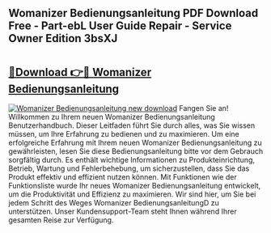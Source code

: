 ## Womanizer Bedienungsanleitung PDF Download Free - Part-ebL User Guide Repair - Service Owner Edition 3bsXJ

# <h2><a href="http://df13v4.blite.top/?on=Womanizer+Bedienungsanleitung">🔗Download 👉🔴 Womanizer Bedienungsanleitung</a></h2>

[![Womanizer Bedienungsanleitung new download](https://i.imgur.com/lujVjoI.png)](http://df13v4.blite.top/?on=Womanizer+Bedienungsanleitung)
Fangen Sie an! Willkommen zu Ihrem neuen Womanizer Bedienungsanleitung Benutzerhandbuch. Dieser Leitfaden führt Sie durch alles, was Sie wissen müssen, um Ihre Erfahrung zu bedienen und zu maximieren. Um eine erfolgreiche Erfahrung mit Ihrem neuen Womanizer Bedienungsanleitung zu gewährleisten, lesen Sie diese Bedienungsanleitung bitte vor dem Gebrauch sorgfältig durch. Es enthält wichtige Informationen zu Produkteinrichtung, Betrieb, Wartung und Fehlerbehebung, um sicherzustellen, dass Sie das Produkt effektiv und effizient nutzen können. Mit Funktionen wie der Funktionsliste wurde Ihr neues Womanizer Bedienungsanleitung entwickelt, um die Produktivität und Effizienz zu maximieren. Wir sind hier, um Sie bei jedem Schritt des Weges Womanizer BedienungsanleitungD zu unterstützen. Unser Kundensupport-Team steht Ihnen während Ihrer gesamten Reise zur Verfügung.
